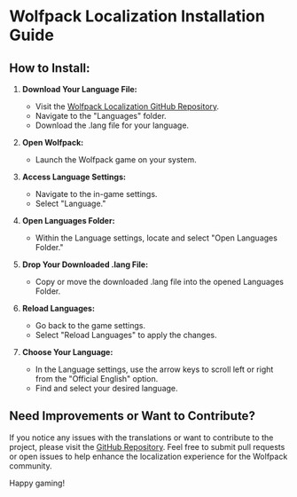 # Wolfpack Localization Installation Guide

## How to Install:

1. **Download Your Language File:**
   - Visit the [Wolfpack Localization GitHub Repository](https://github.com/NiclqsGER/wolfpack-localization).
   - Navigate to the "Languages" folder.
   - Download the .lang file for your language.

2. **Open Wolfpack:**
   - Launch the Wolfpack game on your system.

3. **Access Language Settings:**
   - Navigate to the in-game settings.
   - Select "Language."

4. **Open Languages Folder:**
   - Within the Language settings, locate and select "Open Languages Folder."

5. **Drop Your Downloaded .lang File:**
   - Copy or move the downloaded .lang file into the opened Languages Folder.

6. **Reload Languages:**
   - Go back to the game settings.
   - Select "Reload Languages" to apply the changes.

7. **Choose Your Language:**
   - In the Language settings, use the arrow keys to scroll left or right from the "Official English" option.
   - Find and select your desired language.

## Need Improvements or Want to Contribute?

If you notice any issues with the translations or want to contribute to the project, please visit the [GitHub Repository](https://github.com/NiclqsGER/wolfpack-localization). Feel free to submit pull requests or open issues to help enhance the localization experience for the Wolfpack community.

Happy gaming!
